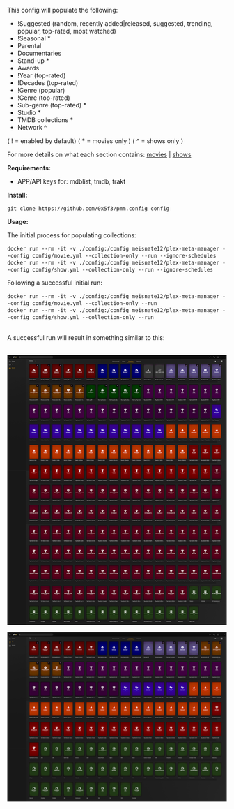 This config will populate the following:

- !Suggested (random, recently added|released, suggested, trending, popular, top-rated, most watched)
- !Seasonal *
- Parental
- Documentaries
- Stand-up *
- Awards
- !Year (top-rated)
- !Decades (top-rated)
- !Genre (popular)
- !Genre (top-rated)
- Sub-genre (top-rated) *
- Studio *
- TMDB collections *
- Network ^

( ! = enabled by default)
( * = movies only )
( ^ = shows only )

For more details on what each section contains: [movies](MOVIES.md) | [shows](SHOWS.md)

**Requirements:**

 - APP/API keys for: mdblist, tmdb, trakt

**Install:**

```
git clone https://github.com/0x5f3/pmm.config config
```

**Usage:**

The initial process for populating collections:

```
docker run --rm -it -v ./config:/config meisnate12/plex-meta-manager --config config/movie.yml --collection-only --run --ignore-schedules
docker run --rm -it -v ./config:/config meisnate12/plex-meta-manager --config config/show.yml --collection-only --run --ignore-schedules
```

Following a successful initial run:

```
docker run --rm -it -v ./config:/config meisnate12/plex-meta-manager --config config/movie.yml --collection-only --run
docker run --rm -it -v ./config:/config meisnate12/plex-meta-manager --config config/show.yml --collection-only --run
```
<br/>
A successful run will result in something similar to this:
<br/>
<br/>

![movies](/assets/_/_movies.png)
<br/>
  
![shows](/assets/_/_shows.png)
